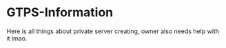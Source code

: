 # GTPS-Information
Here is all things about private server creating, owner also needs help with it lmao.

